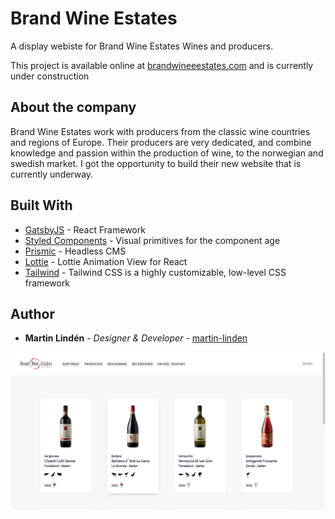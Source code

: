 # Brand Wine Estates

A display webiste for Brand Wine Estates Wines and producers. 

This project is available online at [brandwineeestates.com](https://www.brandwineestates.com/) and is currently under construction

## About the company
Brand Wine Estates work with producers from the classic wine countries and regions of Europe. Their producers are very dedicated, and combine knowledge and passion within the production of wine, to the norwegian and swedish market. I got the opportunity to build their new website that is currently underway.

## Built With

* [GatsbyJS](https://www.gatsbyjs.org/) - React Framework
* [Styled Components](https://styled-components.com/) - Visual primitives for the component age
* [Prismic](https://prismic.io/) - Headless CMS 
* [Lottie](https://www.npmjs.com/package/react-lottie) - Lottie Animation View for React 
* [Tailwind](https://tailwindcss.com/) - Tailwind CSS is a highly customizable, low-level CSS framework 


## Author

* **Martin Lindén** - *Designer & Developer* - [martin-linden](https://github.com/martin-linden)

![Assortment](src/docs/img1.png "assortment")  